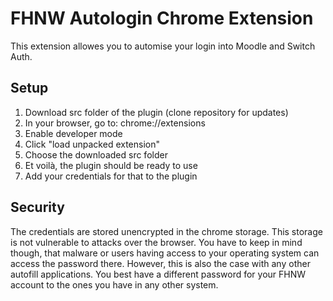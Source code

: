 # FHNW Autologin Chrome Extension

This extension allowes you to automise your login into Moodle and Switch Auth.

## Setup

1. Download src folder of the plugin (clone repository for updates)
2. In your browser, go to: chrome://extensions
3. Enable developer mode
4. Click "load unpacked extension"
5. Choose the downloaded src folder
6. Et voilà, the plugin should be ready to use
7. Add your credentials for that to the plugin

## Security

The credentials are stored unencrypted in the chrome storage. This storage is not vulnerable to attacks over the browser. You have to keep in mind though, that malware or users having access to your operating system can access the password there. However, this is also the case with any other autofill applications. You best have a different password for your FHNW account to the ones you have in any other system.
